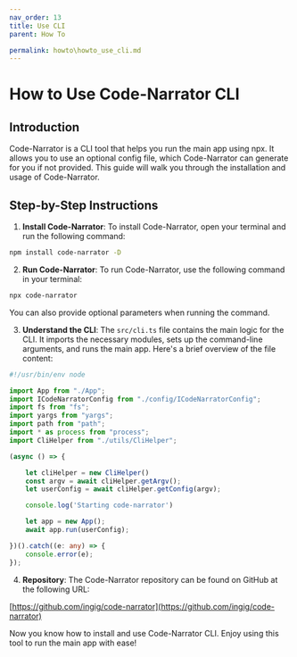 ```yaml
---
nav_order: 13
title: Use CLI
parent: How To

permalink: howto\howto_use_cli.md
---
```


# How to Use Code-Narrator CLI

## Introduction

Code-Narrator is a CLI tool that helps you run the main app using npx. It allows you to use an optional config file, which Code-Narrator can generate for you if not provided. This guide will walk you through the installation and usage of Code-Narrator.

## Step-by-Step Instructions

1. **Install Code-Narrator**: To install Code-Narrator, open your terminal and run the following command:

```bash
npm install code-narrator -D
```

2. **Run Code-Narrator**: To run Code-Narrator, use the following command in your terminal:

```bash
npx code-narrator
```

You can also provide optional parameters when running the command.

3. **Understand the CLI**: The `src/cli.ts` file contains the main logic for the CLI. It imports the necessary modules, sets up the command-line arguments, and runs the main app. Here's a brief overview of the file content:

```typescript
#!/usr/bin/env node

import App from "./App";
import ICodeNarratorConfig from "./config/ICodeNarratorConfig";
import fs from "fs";
import yargs from "yargs";
import path from "path";
import * as process from "process";
import CliHelper from "./utils/CliHelper";

(async () => {

    let cliHelper = new CliHelper()
    const argv = await cliHelper.getArgv();
    let userConfig = await cliHelper.getConfig(argv);

    console.log('Starting code-narrator')

    let app = new App();
    await app.run(userConfig);

})().catch((e: any) => {
    console.error(e);
});
```

4. **Repository**: The Code-Narrator repository can be found on GitHub at the following URL:

[https://github.com/ingig/code-narrator](https://github.com/ingig/code-narrator)

Now you know how to install and use Code-Narrator CLI. Enjoy using this tool to run the main app with ease!